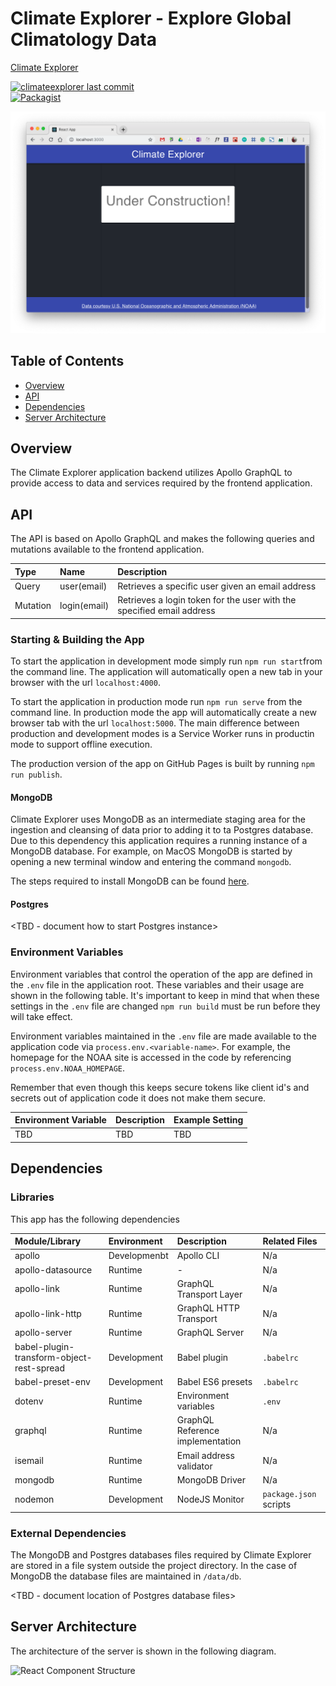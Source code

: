 # Climate Explorer - Explore Global Climatology Data
[Climate Explorer](https://jdmedlock.github.io/climateexplorer/)
<br/>

[![climateexplorer last commit](https://img.shields.io/github/last-commit/google/skia.svg)](https://github.com/jdmedlock/climateexplorer)
<br/>
[![Packagist](https://img.shields.io/packagist/l/doctrine/orm.svg)](https://github.com/jdmedlock/climateexplorer/)


![Screenshot](https://github.com/jdmedlock/climateexplorer/blob/development/docs/ce_screenshot.png)

## Table of Contents

* [Overview](#overview)
* [API](#api)
* [Dependencies](#dependencies)
* [Server Architecture](#serve-architecture)

## Overview

The Climate Explorer application backend utilizes Apollo GraphQL to provide 
access to data and services required by the frontend application.

## API

The API is based on Apollo GraphQL and makes the following queries and
mutations available to the frontend application.

| Type     | Name        | Description     |
|:---------|:------------|:----------------|
| Query    | user(email) | Retrieves a specific user given an email address |
| Mutation | login(email) | Retrieves a login token for the user with the specified email address |


### Starting & Building the App

To start the application in development mode simply run `npm run start`from
the command line. The application will automatically open a new tab in your
browser with the url `localhost:4000`.

To start the application in production mode run `npm run serve`
from the command line. In production mode the app will automatically create a
new browser tab with the url `localhost:5000`. The main difference between
production and development modes is a Service Worker runs in productin mode to
support offline execution.

The production version of the app on GitHub Pages is built by running `npm run publish`.

#### MongoDB

Climate Explorer uses MongoDB as an intermediate staging area for the ingestion
and cleansing of data prior to adding it to ta Postgres database. Due to this
dependency this application requires a running instance of a MongoDB database.
For example, on MacOS MongoDB is started by opening a new terminal window and
entering the command `mongodb`.

The steps required to install MongoDB can be found [here](https://docs.mongodb.com/manual/installation/).

#### Postgres

<TBD - document how to start Postgres instance>

### Environment Variables

Environment variables that control the operation of the app are defined in the
`.env` file in the application root. These variables and their usage are shown
in the following table. It's important to keep in mind that when these settings
in the `.env` file are changed `npm run build` must be run before they will
take effect.

Environment variables maintained in the `.env` file are made available to the
application code via `process.env.<variable-name>`. For example, the
homepage for the NOAA site is accessed in the code by referencing
`process.env.NOAA_HOMEPAGE`.

Remember that even though this keeps secure tokens like client id's and secrets
out of application code it does not make them secure.

| Environment Variable    | Description | Example Setting |
|:------------------------|:------------|:----------------|
| TBD                     | TBD         | TBD             |

## Dependencies

### Libraries

This app has the following dependencies

| Module/Library | Environment | Description | Related Files |
|:---------------|:------------|:------------|:--------------|
| apollo         | Developmenbt | Apollo CLI  | N/a |
| apollo-datasource | Runtime  | - | N/a |
| apollo-link    | Runtime     | GraphQL Transport Layer | N/a |
| apollo-link-http | Runtime   | GraphQL HTTP Transport | N/a |
| apollo-server  | Runtime     | GraphQL Server | N/a |
| babel-plugin-transform-object-rest-spread | Development | Babel plugin | `.babelrc` |
| babel-preset-env | Development | Babel ES6 presets | `.babelrc` |
| dotenv         | Runtime     | Environment variables | `.env` |
| graphql        | Runtime     | GraphQL Reference implementation | N/a |
| isemail        | Runtime     | Email address validator | N/a |
| mongodb        | Runtime     | MongoDB Driver | N/a |
| nodemon        | Development | NodeJS Monitor | `package.json` scripts |

### External Dependencies

The MongoDB and Postgres databases files required by Climate Explorer are
stored in a file system outside the project directory. In the case of MongoDB
the database files are maintained in `/data/db`.

<TBD - document location of Postgres database files>

## Server Architecture

The architecture of the server is shown in the following diagram.

![React Component Structure](https://github.com/jdmedlock/climateexplorer/blob/development/docs/ce_server_architecture.png)
